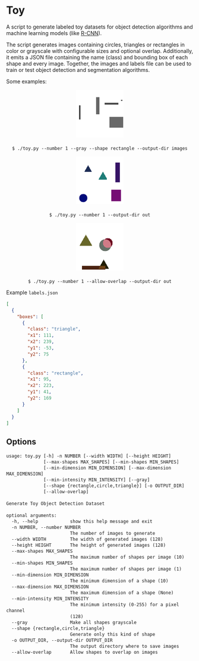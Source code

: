 # Toy

A script to generate labeled toy datasets for object detection algorithms and
machine learning models (like [R-CNN](https://arxiv.org/abs/1506.01497)).

The script generates images containing circles, triangles or rectangles in color
or grayscale with configurable sizes and optional overlap. Additionally, it
emits a JSON file containing the name (class) and bounding box of each shape and
every image. Together, the images and labels file can be used to train or test
object detection and segmentation algorithms.

Some examples:

<p align="center">
  <img src="examples/gray-rectangle.png">
  <br><br>
  <code>$ ./toy.py --number 1 --gray --shape rectangle --output-dir images</code>
  <br>
</p>

<p align="center">
<img src="examples/color-mixed-no-overlap.png">
<br><br>
<code>$ ./toy.py --number 1 --output-dir out</code>
<br>
</p>

<p align="center">
  <img src="examples/color-mixed.png">
  <br><br>
  <code>$ ./toy.py --number 1 --allow-overlap --output-dir out</code>
  <br>
</p>

Example `labels.json`

```json
[
  {
    "boxes": [
      {
        "class": "triangle",
        "x1": 111,
        "x2": 239,
        "y1": -53,
        "y2": 75
      },
      {
        "class": "rectangle",
        "x1": 95,
        "x2": 223,
        "y1": 41,
        "y2": 169
      }
    ]
  }
]
```

## Options

```
usage: toy.py [-h] -n NUMBER [--width WIDTH] [--height HEIGHT]
              [--max-shapes MAX_SHAPES] [--min-shapes MIN_SHAPES]
              [--min-dimension MIN_DIMENSION] [--max-dimension MAX_DIMENSION]
              [--min-intensity MIN_INTENSITY] [--gray]
              [--shape {rectangle,circle,triangle}] [-o OUTPUT_DIR]
              [--allow-overlap]

Generate Toy Object Detection Dataset

optional arguments:
  -h, --help            show this help message and exit
  -n NUMBER, --number NUMBER
                        The number of images to generate
  --width WIDTH         The width of generated images (128)
  --height HEIGHT       The height of generated images (128)
  --max-shapes MAX_SHAPES
                        The maximum number of shapes per image (10)
  --min-shapes MIN_SHAPES
                        The maximum number of shapes per image (1)
  --min-dimension MIN_DIMENSION
                        The minimum dimension of a shape (10)
  --max-dimension MAX_DIMENSION
                        The maximum dimension of a shape (None)
  --min-intensity MIN_INTENSITY
                        The minimum intensity (0-255) for a pixel channel
                        (128)
  --gray                Make all shapes grayscale
  --shape {rectangle,circle,triangle}
                        Generate only this kind of shape
  -o OUTPUT_DIR, --output-dir OUTPUT_DIR
                        The output directory where to save images
  --allow-overlap       Allow shapes to overlap on images
```
